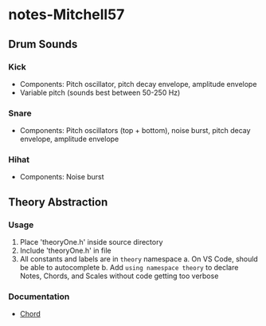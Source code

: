 # notes-Mitchell57



## Drum Sounds

### Kick
  - Components: Pitch oscillator, pitch decay envelope, amplitude envelope
  - Variable pitch (sounds best between 50-250 Hz)

### Snare
  - Components: Pitch oscillators (top + bottom), noise burst, pitch decay envelope, amplitude envelope

### Hihat
  - Components: Noise burst



## Theory Abstraction

### Usage
  1. Place 'theoryOne.h' inside source directory
  2. Include 'theoryOne.h' in file
  3. All constants and labels are in `theory` namespace 
    a. On VS Code, should be able to autocomplete 
    b. Add `using namespace theory` to declare Notes, Chords, and Scales without code getting too verbose

### Documentation

- [Chord](chord.md)
